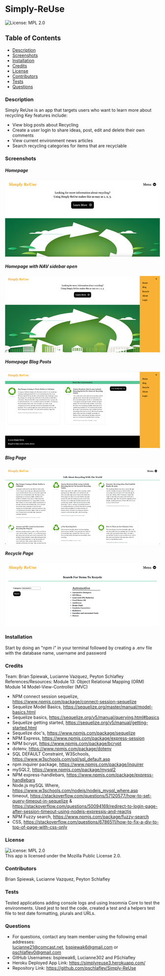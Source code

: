 # Simply-ReUse
![License: MPL 2.0](https://img.shields.io/badge/License-MPL%202.0-brightgreen.svg)

## Table of Contents
* [Description](#description)
* [Screenshots](#screenshots)
* [Installation](#installation)
* [Credits](#credits)
* [License](#license)
* [Contributors](#contributors)
* [Tests](#tests) 
* [Questions](#questions) 

### Description 
Simply ReUse is an app that targets users who want to learn more about recycling
Key features include: 
* View blog posts about Recycling
* Create a user login to share ideas, post, edit and delete their own comments
* View current environment news articles
* Search recycling categories for items that are recyclable 

### Screenshots
##### Homepage
![Screenshots](./public/assets/homepage_screen_withoutnav.png)
##### Homepage with NAV sidebar open
![Screenshots](./public/assets/homepage_screen_withnav.png)
##### Homepage Blog Posts
![Screenshots](./public/assets/homepage_blog.png)
##### Blog Page
![Screenshots](./public/assets/blogpage.png)
##### Recycle Page
![Screenshots](./public/assets/recyclepage.png)

### Installation
Start by doing an "npm i" in your terminal followed by creating a .env file with the database name, username and password

### Credits
Team: Brian Spiewak, Lucianne Vazquez, Peyton Schlafley 
References/Resources: 
Module 13: Object Relational Mapping (ORM)
Module 14 Model-View-Controller (MVC) <br>
* NPM connect session sequelize, https://www.npmjs.com/package/connect-session-sequelize <br>
* Sequelize Model Basics, https://sequelize.org/master/manual/model-basics.html <br>
* Sequelize basics, https://sequelize.org/v5/manual/querying.html#basics <br>
* Sequelize getting started, https://sequelize.org/v5/manual/getting-started.html <br> 
* Sequelize doc's, https://www.npmjs.com/package/sequelize <br>
* NPM Express, https://www.npmjs.com/package/express-session <br> 
* NPM bcrypt, https://www.npmjs.com/package/bcrypt <br> 
* dotenv, https://www.npmjs.com/package/dotenv <br> 
* SQL DEFAULT Constraint, W3Schools, https://www.w3schools.com/sql/sql_default.asp <br> 
* npm inquirer package, https://www.npmjs.com/package/inquirer <br> 
* mySQL2, https://www.npmjs.com/package/mysql2 <br> 
* NPM express-handlebars, https://www.npmjs.com/package/express-handlebars <br> 
* Node.js mySQL Where, https://www.w3schools.com/nodejs/nodejs_mysql_where.asp <br> 
* timeout, https://stackoverflow.com/questions/57120577/how-to-set-query-timeout-in-sequelize & https://stackoverflow.com/questions/50094169/redirect-to-login-page-after-session-timeout-using-nodejs-expressjs-and-reactjs
* NPM Fuzzy search, https://www.npmjs.com/package/fuzzy-search <br> 
* CSS, https://stackoverflow.com/questions/6786511/how-to-fix-a-div-to-top-of-page-with-css-only

### License
![License: MPL 2.0](https://img.shields.io/badge/License-MPL%202.0-brightgreen.svg) <br>
This app is licensed under the Mozilla Public License 2.0.

### Contributors
Brian Spiewak, Lucianne Vazquez, Peyton Schlafley 

### Tests 
Tested applications adding console logs and using Insomnia Core to test the environments. 
Used jest to test the code, created a test and a helpers test file to test date formatting, plurals and URLs. 

### Questions 
* For questions, contact any team member using the following email addresses: <br> lucianne21@comcast.net, bspiewak6@gmail.com or pschlafley0@gmail.com
* GitHub Usernames: bspiewak6, Lucianne302 and PSchlafley
* Heroku Deployed App Link: https://simplyreuse3.herokuapp.com/
* Repository Link: https://github.com/pschlafley/Simply-ReUse
